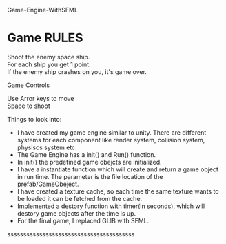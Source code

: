 Game-Engine-WithSFML


# Game RULES #

Shoot the enemy space ship.                            
For each ship you get 1 point.                              
If the enemy ship crashes on you, it's game over.           


Game Controls	

Use Arror keys to move                           	 
Space to shoot		                         




Things to look into:


* I have created my game engine similar to unity. There are different systems for each 
  component like render system, collision system, physiscs system etc. 
* The Game Engine has a init() and Run() function.
* In init() the predefined game obejcts are initialized.
* I have a instantiate function which will create and return a game object in run time. 
  The parameter is the file location of the prefab/GameObeject. 
* I have created a texture cache, so each time the same texture wants to be loaded it can 
  be fetched from the cache.
* Implemented a destory function with timer(in seconds), which will destory game objects
  after the time is up.
* For the final game, I replaced GLIB with SFML.
 
ssssssssssssssssssssssssssssssssssssssss
